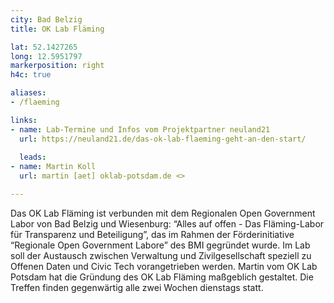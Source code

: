 ```yaml
---
city: Bad Belzig
title: OK Lab Fläming

lat: 52.1427265
long: 12.5951797
markerposition: right
h4c: true

aliases:
- /flaeming

links:
- name: Lab-Termine und Infos vom Projektpartner neuland21
  url: https://neuland21.de/das-ok-lab-flaeming-geht-an-den-start/
  
  leads:
- name: Martin Koll
  url: martin [aet] oklab-potsdam.de <>

---
```

Das OK Lab Fläming ist verbunden mit dem Regionalen Open Government Labor von Bad Belzig und Wiesenburg: “Alles auf offen - Das Fläming-Labor für Transparenz und Beteiligung”, das im Rahmen der Förderinitiative “Regionale Open Government Labore” des BMI gegründet wurde. Im Lab soll der Austausch zwischen Verwaltung und Zivilgesellschaft speziell zu Offenen Daten und Civic Tech vorangetrieben werden. Martin vom OK Lab Potsdam hat die Gründung des OK Lab Fläming maßgeblich gestaltet. Die Treffen finden gegenwärtig alle zwei Wochen dienstags statt.
